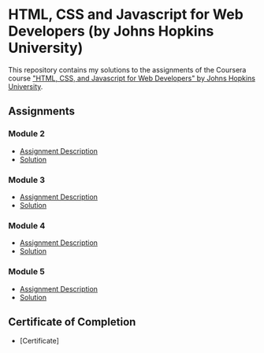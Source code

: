 # HTML, CSS and Javascript for Web Developers (by Johns Hopkins University)

This repository contains my solutions to the assignments of the Coursera course
["HTML, CSS, and Javascript for Web Developers" by Johns Hopkins University](https://www.coursera.org/learn/html-css-javascript-for-web-developers).

## Assignments

### Module 2
* [Assignment Description](https://github.com/jhu-ep-coursera/fullstack-course4/blob/master/assignments/assignment2/Assignment-2.md)
* [Solution](https://anushkasethi1710.github.io/coursera-test/module2-solution/)

### Module 3
* [Assignment Description](https://github.com/jhu-ep-coursera/fullstack-course4/blob/master/assignments/assignment3/Assignment-3.md)
* [Solution](https://anushkasethi1710.github.io/coursera-test/module3-solution/)

### Module 4
* [Assignment Description](https://github.com/jhu-ep-coursera/fullstack-course4/blob/master/assignments/assignment4/Assignment-4.md)
* [Solution](https://anushkasethi1710.github.io/coursera-test/module4-solution/)

### Module 5
* [Assignment Description](https://github.com/jhu-ep-coursera/fullstack-course4/blob/master/assignments/assignment5/Assignment-5.md)
* [Solution](https://anushkasethi1710.github.io/coursera-test/module5-solution/)

## Certificate of Completion
* [Certificate]


